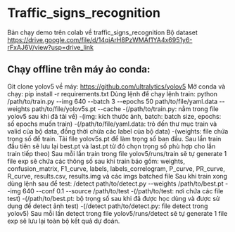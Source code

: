 # Traffic_signs_recognition
Bản chạy demo trên colab về traffic_signs_recognition
Bộ dataset https://drive.google.com/file/d/14qiArH8PzWMAf1YA4x6951y6-rFxAJ6V/view?usp=drive_link
## Chạy offline trên máy ảo conda:
Git clone yolov5 về máy: https://github.com/ultralytics/yolov5
Mở conda và chạy: pip install -r requirements.txt
Dùng lệnh để chạy lệnh train: python /path/to/train.py --img 640 --batch 3 --epochs 50 path/to/file/yaml.data --weights path/to/file/yolov5s.pt --cache
                              -(/path/to/train.py: nằm trong file yolov5 sau khi đã tải về)
                              -(img: kích thước ảnh, batch: batch size, epochs: số epochs muốn train)
                              -(/path/to/file/yaml.data: trỏ đến thư mục train và valid của bộ data, đồng thời chứa các label của bộ data)
                              -(weights: file chứa trọng số để train. Tải file yolov5s.pt để làm trọng số ban đầu. Sau lần train đầu tiên sẽ lưu lại best.pt và last.pt từ đó chọn trọng                                 số phù hợp cho lần train tiếp theo)
Sau mỗi lần train trong file yolov5/runs/train sẽ tự generate 1 file exp sẽ chứa các thông số sau khi train báo gồm: weights, confusion_matrix, F1_curve, labels, labels_correlogram, P_curve, PR_curve, R_curve, results.csv, results.img và các imgs batched file
Sau khi train xong dùng lệnh sau để test: /detect path/to/detect.py --weights /path/to/best.pt --img 640 --conf 0.1 --source /path/to/test
                              -(/path/to/test: nơi chứa các file test) 
                              -(/path/to/best.pt: bộ trọng số sau khi đã được học dùng và được sử dụng để detect ảnh test)
                              -(/detect path/to/detect.py: file detect trong yolov5)
Sau mỗi lần detect trong file yolov5/runs/detect sẽ tự generate 1 file exp sẽ lưu lại toàn bộ kết quả dự đoán.             
